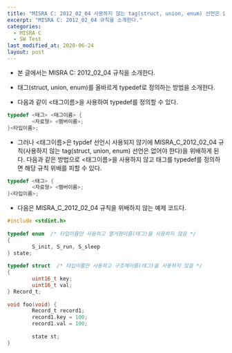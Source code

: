 ```yaml
---
title: "MISRA C: 2012_02_04 사용하지 않는 tag(struct, union, enum) 선언은 없어야 한다."
excerpt: "MISRA C: 2012_02_04 규칙을 소개한다."
categories:
  - MISRA C
  - SW Test
last_modified_at: 2020-06-24
layout: post
---
```

- 본 글에서는 MISRA C: 2012_02_04 규칙을 소개한다.



- 태그(struct, union, enum)를 올바르게 typedef로 정의하는 방법을 소개한다.
- 다음과 같이 <태그이름>을 사용하여 typedef를 정의할 수 있다.

```c
typedef <태그> <태그이름> {
       	<자료형> <멤버이름>;
}<타입이름>;
```

- 그러나 <태그이름>은 typdef 선언시 사용되지 않기에 MISRA_C_2012_02_04 규칙(사용하지 않는 tag(struct, union, enum) 선언은 없어야 한다)을 위배하게 된다. 다음과 같은 방법으로 <태그이름>을 사용하지 않고 태그를 typedef를 정의하면 해당 규칙 위배를 피할 수 있다.

```c
typedef <태그> {
       	<자료형> <멤버이름>;
}<타입이름>;
```

- 다음은 MISRA_C_2012_02_04 규칙을 위배하지 않는 예제 코드다.

```c
#include <stdint.h>
 
typedef enum  /* 타입이름만 사용하고 열거형이름(태그)을 사용하지 않음 */
{
       	S_init, S_run, S_sleep
} state;
 
typedef struct  /* 타입이름만 사용하고 구조체이름(태그)을 사용하지 않음 */
{
       	uint16_t key;
       	uint16_t val;
} Record_t;
 
void foo(void) {
       	Record_t record1;
       	record1.key = 100;
       	record1.val = 100;
 
       	state st;
}
```
